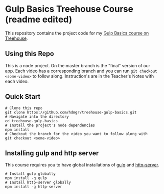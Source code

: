 # Gulp Basics Treehouse Course (readme edited)
This repository contains the project code for my [Gulp Basics course on Treehouse](https://teamtreehouse.com/library/gulp-basics).

## Using this Repo
This is a node project.  On the master branch is the "final" version of our app.  Each video has a corresponding branch and you can run `git checkout <some-video>` to follow along.  Instruction's are in the Teacher's Notes with each video.

## Quick Start
```
# Clone this repo
git clone https://github.com/hdngr/treehouse-gulp-basics.git
# Navigate into the directory
cd treehouse-gulp-basics
# Install the project's node dependencies
npm install
# Checkout the branch for the video you want to follow along with
git checkout <some-video>
```

## Installing gulp and http server
This course requires you to have global installations of [gulp](http://gulpjs.com/) and [http-server](https://www.npmjs.com/package/http-server).

```
# Install gulp globally
npm install -g gulp
# Install http-server globally
npm install -g http-server
```
